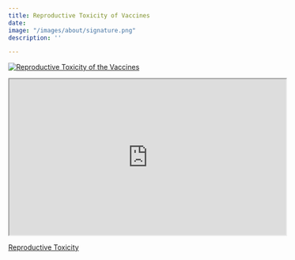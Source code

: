 ```yaml
---
title: Reproductive Toxicity of Vaccines
date: 
image: "/images/about/signature.png"
description: ''

---
```

[![Reproductive Toxicity of the Vaccines](/images/reproductive_toxicity.png)]({http://api.embed.ly/1/oembed?url=https%3A%2F%2Fodysee.com%2F%40DarkHorsePodcastClips%3Ab%2Finformed-consent-and-reproductive%3Ae&maxwidth=500} "Reproductive Toxicity of the Vaccines")

<iframe id="lbry-iframe" width="560" height="315" src="https://odysee.com/$/embed/informed-consent-and-reproductive/eefdd54bf9bf4a5f773b4ff97c99269f10ba5f05?r=5uYZqkBzzo64MvuKV84qw4op9gUWQmXq" allowfullscreen></iframe>

[Reproductive Toxicity]({https://odysee.com/@DarkHorsePodcastClips:b/informed-consent-and-reproductive:e} "Reproductive Toxicity of the Vaccine")